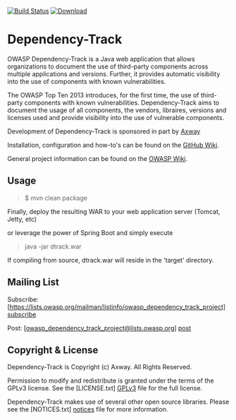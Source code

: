 [![Build Status](https://travis-ci.org/stevespringett/dependency-track.svg?branch=master)](https://travis-ci.org/stevespringett/dependency-track) [ ![Download](https://api.bintray.com/packages/stevespringett/owasp/dependency-track/images/download.svg) ](https://bintray.com/stevespringett/owasp/dependency-track/_latestVersion)

Dependency-Track
=========

OWASP Dependency-Track is a Java web application that allows organizations to
document the use of third-party components across multiple applications and
versions. Further, it provides automatic visibility into the use of components
with known vulnerabilities.

The OWASP Top Ten 2013 introduces, for the first time, the use of third-party
components with known vulnerabilities. Dependency-Track aims to document the
usage of all components, the vendors, libraires, versions and licenses used
and provide visibility into the use of vulnerable components.

Development of Dependency-Track is sponsored in part by [Axway]

Installation, configuration and how-to's can be found on the [GitHub Wiki].

General project information can be found on the [OWASP Wiki].


Usage
-

> $ mvn clean package

Finally, deploy the resulting WAR to your web application server (Tomcat, Jetty, etc)

or leverage the power of Spring Boot and simply execute

> java -jar dtrack.war

If compiling from source, dtrack.war will reside in the 'target' directory.


Mailing List
-

Subscribe: [https://lists.owasp.org/mailman/listinfo/owasp_dependency_track_project] [subscribe]

Post: [owasp_dependency_track_project@lists.owasp.org] [post]

Copyright & License
-

Dependency-Track is Copyright (c) Axway. All Rights Reserved.

Permission to modify and redistribute is granted under the terms of the GPLv3
license. See the [LICENSE.txt] [GPLv3] file for the full license.

Dependency-Track makes use of several other open source libraries. Please see
the [NOTICES.txt] [notices] file for more information.

  [GitHub Wiki]: https://github.com/stevespringett/dependency-track/wiki
  [OWASP Wiki]: https://www.owasp.org/index.php/OWASP_Dependency_Track_Project
  [subscribe]: https://lists.owasp.org/mailman/listinfo/owasp_dependency_track_project
  [post]: mailto:owasp_dependency_track_project@lists.owasp.org
  [GPLv3]: https://github.com/stevespringett/dependency-track/blob/master/LICENSE.txt
  [notices]: https://github.com/stevespringett/dependency-track/blob/master/NOTICES.txt
  [axway]: http://www.axway.com
